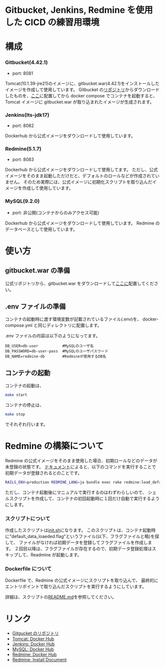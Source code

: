# Gitbucket, Jenkins, Redmine を使用した CICD の練習用環境

# 構成

### Gitbucket(4.42.1)

- port: 8081

Tomcat(10.1.39-jre21)のイメージに、gitbucket.war(4.42.1)をインストールしたイメージを作成して使用しています。
Gitbucket の[リポジトリ](https://github.com/gitbucket/gitbucket/releases)からダウンロードしたものを、[ここ](./dockerfiles/gitbucket/resources/gitbucket-4.42.1/)に配置してから docker compose でコンテナを起動すると、Tomcat イメージに gitbucket.war が取り込まれたイメージが生成されます。

### Jenkins(lts-jdk17)

- port: 8082

Dockerhub から公式イメージをダウンロードして使用しています。

### Redmine(5.1.7)

- port: 8083

Dockerhub から公式イメージをダウンロードして使用してます。
ただし、公式イメージをそのまま起動しただけだと、デフォルトのロールなどが作成されていません。
そのため実際には、公式イメージに初期化スクリプトを取り込んだイメージを作成して使用しています。

### MySQL(9.2.0)

- port: 非公開(コンテナからのみアクセス可能)

Dockerhub から公式イメージをダウンロードして使用しています。
Redmine のデータベースとして使用しています。

# 使い方

## gitbucket.war の準備

公式リポジトリから、gitbucket.war をダウンロードして[ここに](./dockerfiles/gitbucket/resources/gitbucket-4.42.1/)配置してください。

## .env ファイルの準備

コンテナの起動時に渡す環境変数が記載されているファイル(.env)を、
docker-compose.yml と同じディレクトリに配置します。

.env ファイルの内容は以下のようになってます。

```text
DB_USER=db-user           #MySQLのユーザ名
DB_PASSWORD=db-user-pass  #MySQLのユーザパスワード
DB_NAME=redmine-db        #Redmineが使用するDB名
```

## コンテナの起動

コンテナの起動は、

```bash
make start
```

コンテナの停止は、

```bash
make stop
```

でそれぞれ行います。

# Redmine の構築について

Redmine の公式イメージをそのまま使用した場合、初期ロールなどのデータが未登録の状態です。
[ドキュメント](https://www.redmine.org/projects/redmine/wiki/RedmineInstall)によると、以下のコマンドを実行することで初期データが登録されるとのことです。

```bash
RAILS_ENV=production REDMINE_LANG=ja bundle exec rake redmine:load_default_data
```

ただし、コンテナ起動後にマニュアルで実行するのはわずわらしいので、
シェルスクリプトを作成して、コンテナの初回起動時に１回だけ自動で実行するようにします。

### スクリプトについて

作成したスクリプトは[init.sh](./dockerfiles/redmine/resources/init.sh)になります。
このスクリプトは、コンテナ起動時に"default_data_loaeded.flag"というファイル(以下、フラグファイルと略)を探して、
ファイルがなければ初期データを登録してフラグファイルを作成します。
２回目以降は、フラグファイルが存在するので、初期データ登録処理はスキップして、Readmine が起動します。

### Dockerfile について

Dockerfile で、Redmine の公式イメージにスクリプトを取り込んで、
最終的にエントリポイントで取り込んだスクリプトを実行するようにしています。

詳細は、スクリプトの[README.md](./dockerfiles/redmine/resources/README.md)を参照してください。

# リンク

- [Gitgucket のリポジトリ](https://github.com/gitbucket/gitbucket/releases)
- [Tomcat: Docker Hub](https://hub.docker.com/_/tomcat)
- [Jenkins: Docker Hub](https://hub.docker.com/r/jenkins/jenkins)
- [MySQL: Docker Hub](https://hub.docker.com/_/mysql)
- [Redmine: Docker Hub](https://hub.docker.com/_/redmine)
- [Redmine: Install Document](https://www.redmine.org/projects/redmine/wiki/RedmineInstall)
